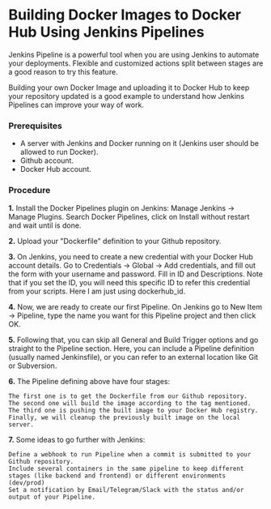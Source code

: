 # Building Docker Images to Docker Hub Using Jenkins Pipelines
  Jenkins Pipeline is a powerful tool when you are using Jenkins to automate your deployments. Flexible and customized actions split between stages are a good reason to try this feature.

Building your own Docker Image and uploading it to Docker Hub to keep your repository updated is a good example to understand how Jenkins Pipelines can improve your way of work.

### Prerequisites

   * A server with Jenkins and Docker running on it (Jenkins user should be allowed to run Docker).
   * Github account.
   * Docker Hub account.
   
### Procedure
**1.**  Install the Docker Pipelines plugin on Jenkins: Manage Jenkins → Manage Plugins. Search Docker Pipelines, click on Install without restart and wait until is done.

**2.**  Upload your "Dockerfile" definition to your Github repository. 

**3.**  On Jenkins, you need to create a new credential with your Docker Hub account details. Go to Credentials → Global → Add credentials, and fill out the form with your username and password. Fill in ID and Descriptions. Note that if you set the ID, you will need this specific ID to refer this credential from your scripts. Here I am just using dockerhub_id.

**4.**  Now, we are ready to create our first Pipeline. On Jenkins go to  New Item → Pipeline, type the name you want for this Pipeline project and then click OK.

**5.**  Following that, you can skip all General and Build Trigger options and go straight to the Pipeline section. Here, you can include a Pipeline definition (usually named Jenkinsfile), or you can refer to an external location like Git or Subversion.

**6.**  The Pipeline defining above have four stages:
  
    The first one is to get the Dockerfile from our Github repository.
    The second one will build the image according to the tag mentioned.
    The third one is pushing the built image to your Docker Hub registry.
    Finally, we will cleanup the previously built image on the local server.

**7.**  Some ideas to go further with Jenkins:

    Define a webhook to run Pipeline when a commit is submitted to your Github repository.
    Include several containers in the same pipeline to keep different stages (like backend and frontend) or different environments (dev/prod)
    Set a notification by Email/Telegram/Slack with the status and/or output of your Pipeline.
